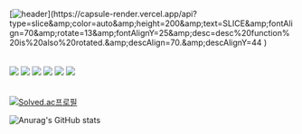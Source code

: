 [![header](https://capsule-render.vercel.app/api?type=slice&amp;color=gradient&height=300&text=INFORMATION&fontAlign=70&rotate=13&fontAlignY=25&desc=WELCOME!)](https://capsule-render.vercel.app/api?type=slice&amp;color=auto&amp;height=200&amp;text=SLICE&amp;fontAlign=70&amp;rotate=13&amp;fontAlignY=25&amp;desc=desc%20function%20is%20also%20rotated.&amp;descAlign=70.&amp;descAlignY=44 )
<br/><br/><br/>
<img src="https://img.shields.io/badge/React-61DAFB?style=for-the-badge&logo=React&logoColor=white"/>
<img src="https://img.shields.io/badge/c++-00599C?style=for-the-badge&logo=c%2B%2B&logoColor=black">
<img src="https://img.shields.io/badge/KakaoTalk-FFCD00?style=for-the-badge&logo=kakaotalk&logoColor=black">
<img src="https://img.shields.io/badge/JSON-000000?style=for-the-badge&logo=json&logoColor=white">
<img src="https://img.shields.io/badge/NODE.JS-339933?style=for-the-badge&logo=node.js&logoColor=green">
<img src="https://img.shields.io/badge/TypeScript-3178C6?style=for-the-badge&logo=typescript&logoColor=white"/><br/><br/><br/>
                    [![Solved.ac프로필](http://mazassumnida.wtf/api/v2/generate_badge?boj=karma2)](https://solved.ac/karma2)

![Anurag's GitHub stats](https://github-readme-stats.vercel.app/api?username=karma244&hide=contribs,prs)
